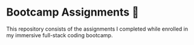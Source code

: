 # Bootcamp Assignments 💪

This repository consists of the assignments I completed while enrolled in my immersive full-stack coding bootcamp.
